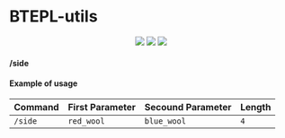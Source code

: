 # BTEPL-utils
<p align="center">
  <img src="https://i.postimg.cc/0Q850Kjy/2025-01-05-05-29-47.png">
  <img src="https://i.postimg.cc/RVrSgYNY/Screenshot-2025-01-05-053044.png">
  <img src="https://i.postimg.cc/MG0KBmWL/2025-01-05-05-30-09.png">
</p>

#### /side <arg> <arg> <length>

#### Example of usage
| Command                | First Parameter | Secound Parameter     | Length                |
| :--------       | :--------       | :-------              | :---------------------|
| `/side` | `red_wool` | `blue_wool` | `4` |

